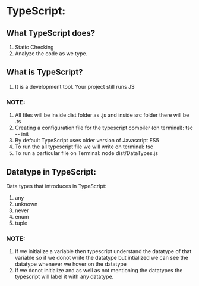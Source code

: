 # TypeScript:
## What TypeScript does?
1. Static Checking
2. Analyze the code as we type.
   
## What is TypeScript?
1. It is a development tool. Your project still runs JS

### NOTE:
1. All files will be inside dist folder as .js and inside src folder there will be .ts 
2. Creating a configuration file for the typescript compiler (on terminal): tsc -- init
3. By default TypeScript uses older version of Javascript ES5
4. To run the all typescript file we will write on terminal: tsc
5. To run a particular file on Terminal: node dist/DataTypes.js

## Datatype in TypeScript:
  Data types that introduces in TypeScript:
  1. any
  2. unknown
  3. never
  4. enum
  5. tuple
### NOTE: 
  1. If we initialize a variable then typescript understand the datatype of that variable so if we donot write the datatype but intialized we can see the datatype whenever we hover on the datatype
  2. If we donot initialize and as well as not mentioning the datatypes the typescript will label it with any datatype.
 
